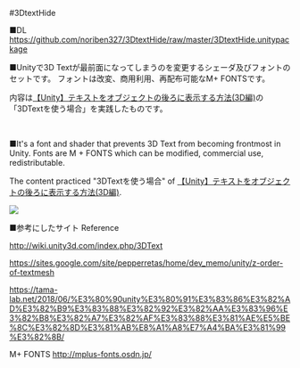 #3DtextHide

■DL https://github.com/noriben327/3DtextHide/raw/master/3DtextHide.unitypackage

■Unityで3D Textが最前面になってしまうのを変更するシェーダ及びフォントのセットです。
フォントは改変、商用利用、再配布可能なM+ FONTSです。

内容は<a href ="https://tama-lab.net/2018/06/%E3%80%90unity%E3%80%91%E3%83%86%E3%82%AD%E3%82%B9%E3%83%88%E3%82%92%E3%82%AA%E3%83%96%E3%82%B8%E3%82%A7%E3%82%AF%E3%83%88%E3%81%AE%E5%BE%8C%E3%82%8D%E3%81%AB%E8%A1%A8%E7%A4%BA%E3%81%99%E3%82%8B/">【Unity】テキストをオブジェクトの後ろに表示する方法(3D編)</a>の「3DTextを使う場合」を実践したものです。

<br>

■It's a font and shader that prevents 3D Text from becoming frontmost in Unity. Fonts are M + FONTS which can be modified, commercial use, redistributable.

The content practiced "3DTextを使う場合" of <a href ="https://tama-lab.net/2018/06/%E3%80%90unity%E3%80%91%E3%83%86%E3%82%AD%E3%82%B9%E3%83%88%E3%82%92%E3%82%AA%E3%83%96%E3%82%B8%E3%82%A7%E3%82%AF%E3%83%88%E3%81%AE%E5%BE%8C%E3%82%8D%E3%81%AB%E8%A1%A8%E7%A4%BA%E3%81%99%E3%82%8B/">【Unity】テキストをオブジェクトの後ろに表示する方法(3D編)</a>.

<img src="https://raw.githubusercontent.com/noriben327/3DtextHide/master/3DtextHide_sampleIMG.jpg">

■参考にしたサイト Reference

http://wiki.unity3d.com/index.php/3DText

https://sites.google.com/site/pepperretas/home/dev_memo/unity/z-order-of-textmesh

https://tama-lab.net/2018/06/%E3%80%90unity%E3%80%91%E3%83%86%E3%82%AD%E3%82%B9%E3%83%88%E3%82%92%E3%82%AA%E3%83%96%E3%82%B8%E3%82%A7%E3%82%AF%E3%83%88%E3%81%AE%E5%BE%8C%E3%82%8D%E3%81%AB%E8%A1%A8%E7%A4%BA%E3%81%99%E3%82%8B/

M+ FONTS
http://mplus-fonts.osdn.jp/
